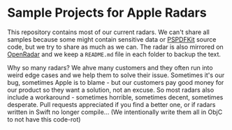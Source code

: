 # Sample Projects for Apple Radars

This repository contains most of our current radars. We can't share all samples because some might contain sensitive data or [PSPDFKit](https://pspdfkit.com/) source code, but we try to share as much as we can.
The radar is also mirrored on [OpenRadar](openradar.appspot.com) and we keep a `README.md` file in each folder to backup the text.

Why so many radars? We ahve many customers and they often run into weird edge cases and we help them to solve their issue. Sometimes it's our bug, sometimes Apple is to blame - but our customers pay good money for our product so they want a solution, not an excuse. So most radars also include a workaround - sometimes horrible, sometimes decent, sometimes desperate. Pull requests appreciated if you find a better one, or if radars written in Swift no longer compile... (We intentionally write them all in ObjC to not have this code-rot)
